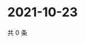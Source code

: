 # 2021-10-23

共 0 条

<!-- BEGIN WEIBO -->
<!-- 最后更新时间 Sat Oct 23 2021 14:16:03 GMT+0800 (China Standard Time) -->

<!-- END WEIBO -->
